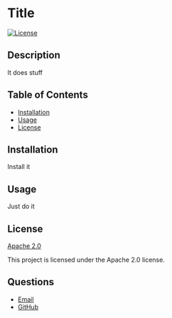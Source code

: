 # Title 
  [![License](https://img.shields.io/badge/License-Apache%202.0-blue.svg)](https://opensource.org/licenses/Apache-2.0)

## Description
  
It does stuff

## Table of Contents
- [Installation](#installation)
- [Usage](#usage)
- [License](#license)

## Installation
  
Install it 

## Usage
  
Just do it 

## License

[Apache 2.0](https://opensource.org/licenses/Apache-2.0)

This project is licensed under the Apache 2.0 license.





## Questions
- [Email](mailto:Umbelth94@gmail.com)
- [GitHub](https://github.com/Umbelth94)